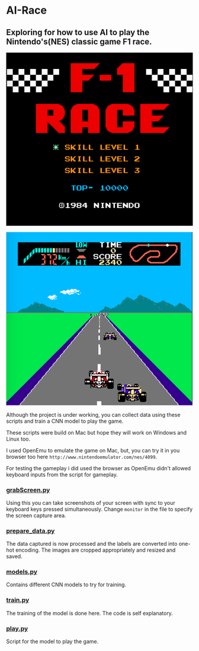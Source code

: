 # AI-Race

## Exploring for how to use AI to play the Nintendo's(NES) classic game F1 race.

![demo](docs/demo1.png)


![demo](docs/demo2.png)


Although the project is under working, you can collect data using these scripts and train a CNN model to play the game.

These scripts were build on Mac but hope they will work on Windows and Linux too.

I used OpenEmu to emulate the game on Mac, but, you can try it in you browser too here `http://www.nintendoemulator.com/nes/4099`.

For testing the gameplay i did used the browser as OpenEmu didn't allowed keyboard inputs from the script for gameplay.

### [grabScreen.py](grabScreen.py)

Using this you can take screenshots of your screen with sync to your keyboard keys pressed simultaneously. Change `monitor` in the file to specify the screen capture area.

### [prepare_data.py](prepare_data.py)

The data captured is now processed and the labels are converted into one-hot encoding. The images are cropped appropriately and resized and saved.

### [models.py](models.py)

Contains different CNN models to try for training.

### [train.py](train.py)

The training of the model is done here. The code is self explanatory.

### [play.py](play.py)

Script for the model to play the game.
